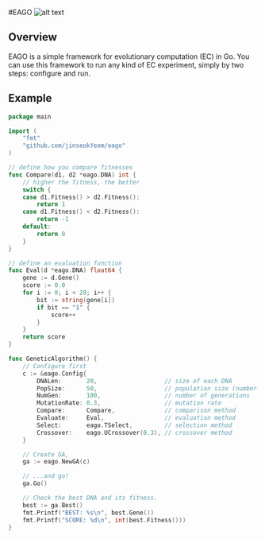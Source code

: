 #EAGO
![alt text](https://github.com/jinseokYeom/eago/blob/master/eago.png "EAGO")
## Overview
EAGO is a simple framework for evolutionary computation (EC) in Go. You can use
this framework to run any kind of EC experiment, simply by two steps: configure
and run. 
## Example

```go
package main

import (
	"fmt"
    "github.com/jinseokYeom/eago"
)

// define how you compare fitnesses
func Compare(d1, d2 *eago.DNA) int {
	// higher the fitness, the better
	switch {
	case d1.Fitness() > d2.Fitness():
		return 1
	case d1.Fitness() < d2.Fitness():
		return -1
	default:
		return 0
	}
}

// define an evaluation function
func Eval(d *eago.DNA) float64 {
	gene := d.Gene()
	score := 0.0
	for i := 0; i < 20; i++ {
		bit := string(gene[i])
		if bit == "1" {
			score++
		}
	}
	return score
}

func GeneticAlgorithm() {
	// Configure first
	c := &eago.Config{
		DNALen:       20,                   // size of each DNA
		PopSize:      50,                   // population size (number of DNAs)
		NumGen:       100,                  // number of generations
		MutationRate: 0.3,                  // mutation rate
		Compare:      Compare,              // comparison method
		Evaluate:     Eval,                 // evaluation method
		Select:       eago.TSelect,         // selection method
		Crossover:    eago.UCrossover(0.3), // crossover method
	}

    // Create GA,
	ga := eago.NewGA(c)

    // ...and go!
    ga.Go()

    // Check the best DNA and its fitness.
	best := ga.Best()
	fmt.Printf("BEST: %s\n", best.Gene())
	fmt.Printf("SCORE: %d\n", int(best.Fitness()))
}
```
